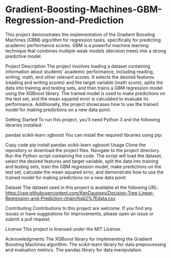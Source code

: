 # Gradient-Boosting-Machines-GBM-Regression-and-Prediction

This project demonstrates the implementation of the Gradient Boosting Machines (GBM) algorithm for regression tasks, specifically for predicting academic performance scores. GBM is a powerful machine learning technique that combines multiple weak models (decision trees) into a strong predictive model.

Project Description
The project involves loading a dataset containing information about students' academic performance, including reading, writing, math, and other relevant scores. It selects the desired features (reading and writing scores) and the target variable (math score), splits the data into training and testing sets, and then trains a GBM regression model using the XGBoost library. The trained model is used to make predictions on the test set, and the mean squared error is calculated to evaluate its performance. Additionally, the project showcases how to use the trained model for making predictions on a new data point.

Getting Started
To run this project, you'll need Python 3 and the following libraries installed:

pandas
scikit-learn
xgboost
You can install the required libraries using pip:


Copy code
pip install pandas scikit-learn xgboost
Usage
Clone the repository or download the project files.
Navigate to the project directory.
Run the Python script containing the code.
The script will load the dataset, select the desired features and target variable, split the data into training and testing sets, train the GBM regression model, make predictions on the test set, calculate the mean squared error, and demonstrate how to use the trained model for making predictions on a new data point.

Dataset
The dataset used in this project is available at the following URL: https://raw.githubusercontent.com/KenDaupsey/Decision-Tree-Linear-Regression-and-Prediction-/main/hsb2%7Edata.csv

Contributing
Contributions to this project are welcome. If you find any issues or have suggestions for improvements, please open an issue or submit a pull request.

License
This project is licensed under the MIT License.

Acknowledgments
The XGBoost library for implementing the Gradient Boosting Machines algorithm.
The scikit-learn library for data preprocessing and evaluation metrics.
The pandas library for data manipulation.
